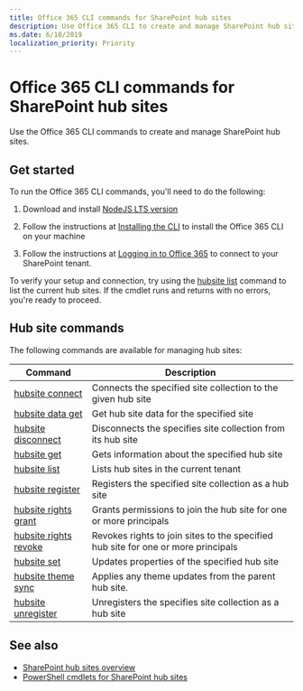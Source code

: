 ```yaml
---
title: Office 365 CLI commands for SharePoint hub sites
description: Use Office 365 CLI to create and manage SharePoint hub sites.
ms.date: 6/18/2019
localization_priority: Priority
---
```


# Office 365 CLI commands for SharePoint hub sites

Use the Office 365 CLI commands to create and manage SharePoint hub sites.

## Get started

To run the Office 365 CLI commands, you'll need to do the following:

1. Download and install [NodeJS LTS version](https://nodejs.org/en/)

2. Follow the instructions at [Installing the CLI](https://pnp.github.io/office365-cli/user-guide/installing-cli/) to install the Office 365 CLI on your machine

3. Follow the instructions at [Logging in to Office 365](https://pnp.github.io/office365-cli/user-guide/connecting-office-365/) to connect to your SharePoint tenant.

To verify your setup and connection, try using the [hubsite list](https://pnp.github.io/office365-cli/cmd/spo/hubsite/hubsite-list/) command to list the current hub sites. If the cmdlet runs and returns with no errors, you're ready to proceed.

## Hub site commands

The following commands are available for managing hub sites:

|Command|Description|
|------|-----------|
|[hubsite connect](https://pnp.github.io/office365-cli/cmd/spo/hubsite/hubsite-connect)| Connects the specified site collection to the given hub site |
|[hubsite data get](https://pnp.github.io/office365-cli/cmd/spo/hubsite/hubsite-data-get)| Get hub site data for the specified site |
|[hubsite disconnect](https://pnp.github.io/office365-cli/cmd/spo/hubsite/hubsite-disconnect)| Disconnects the specifies site collection from its hub site |
|[hubsite get](https://pnp.github.io/office365-cli/cmd/spo/hubsite/hubsite-get)| Gets information about the specified hub site |
|[hubsite list](https://pnp.github.io/office365-cli/cmd/spo/hubsite/hubsite-list)| Lists hub sites in the current tenant |
|[hubsite register](https://pnp.github.io/office365-cli/cmd/spo/hubsite/hubsite-register)| Registers the specified site collection as a hub site |
|[hubsite rights grant](https://pnp.github.io/office365-cli/cmd/spo/hubsite/hubsite-rights-grant)| Grants permissions to join the hub site for one or more principals |
|[hubsite rights revoke](https://pnp.github.io/office365-cli/cmd/spo/hubsite/hubsite-rights-revoke)| Revokes rights to join sites to the specified hub site for one or more principals |
|[hubsite set](https://pnp.github.io/office365-cli/cmd/spo/hubsite/hubsite-set)| Updates properties of the specified hub site |
|[hubsite theme sync](https://pnp.github.io/office365-cli/cmd/spo/hubsite/hubsite-theme-sync)| Applies any theme updates from the parent hub site. |
|[hubsite unregister](https://pnp.github.io/office365-cli/cmd/spo/hubsite/hubsite-unregister)| Unregisters the specifies site collection as a hub site |

## See also

- [SharePoint hub sites overview](hub-site-overview.md)
- [PowerShell cmdlets for SharePoint hub sites](hub-site-powershell.md)
